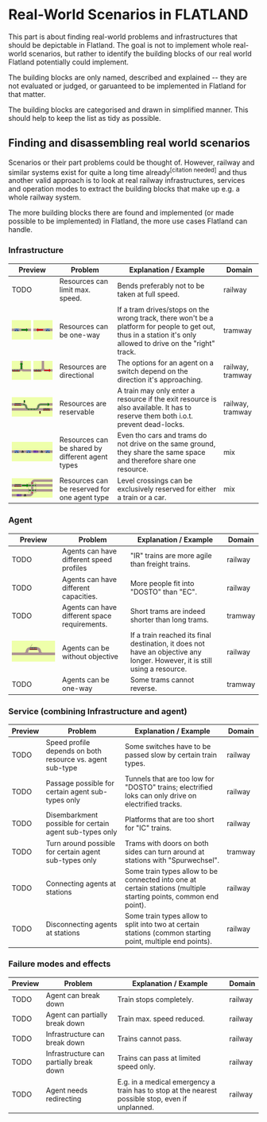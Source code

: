 # Real-World Scenarios in **FLAT**LAND

This part is about finding real-world problems and infrastructures that should be depictable in Flatland.
The goal is not to implement whole real-world scenarios, but rather to identify the building blocks of our real world Flatland potentially could implement.

The building blocks are only named, described and explained -- they are not evaluated or judged, or garuanteed to be implemented in Flatland for that matter.

The building blocks are categorised and drawn in simplified manner. This should help to keep the list as tidy as possible.

## Finding and disassembling real world scenarios

Scenarios or their part problems could be thought of. However, railway and similar systems exist for quite a long time already<sup>[citation needed]</sup> and thus another valid approach is to look at real railway infrastructures, services and operation modes to extract the building blocks that make up e.g. a whole railway system.

The more building blocks there are found and implemented (or made possible to be implemented) in Flatland, the more use cases Flatland can handle.

### Infrastructure

| Preview | Problem | Explanation / Example | Domain
|---|---|---|---
| TODO | Resources can limit max. speed. | Bends preferably not to be taken at full speed. | railway
| ![Resources can be one-way](img/prob-one-way-resources.png) | Resources can be one-way | If a tram drives/stops on the wrong track, there won't be a platform for people to get out, thus in a station it's only allowed to drive on the "right" track. | tramway
| ![Resources are directional](img/prob-switches-are-directional.png) | Resources are directional | The options for an agent on a switch depend on the direction it's approaching. | railway, tramway
| ![Resources are reservable](img/prob-resources-are-reservable.png) | Resources are reservable | A train may only enter a resource if the exit resource is also available. It has to reserve them both i.o.t. prevent dead-locks. | railway, tramway
| ![Resources can be shared by different agent types](img/prob-resources-can-be-shared.png) | Resources can be shared by different agent types | Even tho cars and trams do not drive on the same ground, they share the same space and therefore share one resource. | mix
| ![Resources can be reserved for one agent type](img/prob-resources-can-be-reserved-for-type.png) | Resources can be reserved for one agent type | Level crossings can be exclusively reserved for either a train or a car. | mix


### Agent

| Preview | Problem | Explanation / Example | Domain
|---|---|---|---
| TODO | Agents can have different speed profiles | "IR" trains are more agile than freight trains. | railway
| TODO | Agents can have different capacities. | More people fit into "DOSTO" than "EC". | railway
| TODO | Agents can have different space requirements. | Short trams are indeed shorter than long trams. | tramway
| ![Agents can be without objective](img/prob-agents-without-objective.png) | Agents can be without objective | If a train reached its final destination, it does not have an objective any longer. However, it is still using a resource. | railway
| TODO | Agents can be one-way | Some trams cannot reverse. | tramway


### Service (combining Infrastructure and agent)

| Preview | Problem | Explanation / Example | Domain
|---|---|---|---
| TODO | Speed profile depends on both resource vs. agent sub-type | Some switches have to be passed slow by certain train types. | railway
| TODO | Passage possible for certain agent sub-types only | Tunnels that are too low for "DOSTO" trains; electrified loks can only drive on electrified tracks. | railway
| TODO | Disembarkment possible for certain agent sub-types only | Platforms that are too short for "IC" trains. | railway
| TODO | Turn around possible for certain agent sub-types only | Trams with doors on both sides can turn around at stations with "Spurwechsel". | tramway
| TODO | Connecting agents at stations | Some train types allow to be connected into one at certain stations (multiple starting points, common end point). | railway
| TODO | Disconnecting agents at stations | Some train types allow to split into two at certain stations (common starting point, multiple end points). | railway


### Failure modes and effects

| Preview | Problem | Explanation / Example | Domain
|---|---|---|---
| TODO | Agent can break down | Train stops completely. | railway
| TODO | Agent can partially break down | Train max. speed reduced. | railway
| TODO | Infrastructure can break down | Trains cannot pass. | railway
| TODO | Infrastructure can partially break down | Trains can pass at limited speed only. | railway
| TODO | Agent needs redirecting | E.g. in a medical emergency a train has to stop at the nearest possible stop, even if unplanned. | railway
